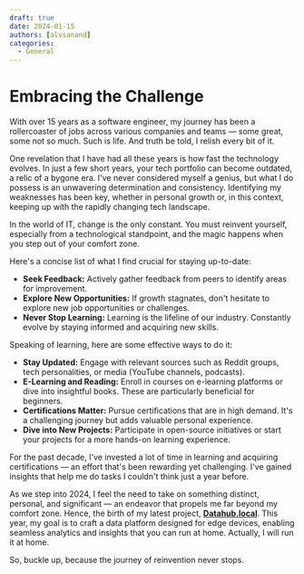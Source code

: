 ```yaml
---
draft: true 
date: 2024-01-15
authors: [alvsanand]
categories:
  - General
---
```

# Embracing the Challenge

With over 15 years as a software engineer, my journey has been a rollercoaster of jobs across various companies and teams — some great, some not so much. Such is life. And truth be told, I relish every bit of it.

One revelation that I have had all these years is how fast the technology evolves. In just a few short years, your tech portfolio can become outdated, a relic of a bygone era. I've never considered myself a genius, but what I do possess is an unwavering determination and consistency. Identifying my weaknesses has been key, whether in personal growth or, in this context, keeping up with the rapidly changing tech landscape.

In the world of IT, change is the only constant. You must reinvent yourself, especially from a technological standpoint, and the magic happens when you step out of your comfort zone.

<!-- more -->

Here's a concise list of what I find crucial for staying up-to-date:

- **Seek Feedback:** Actively gather feedback from peers to identify areas for improvement.
- **Explore New Opportunities:** If growth stagnates, don't hesitate to explore new job opportunities or challenges.
- **Never Stop Learning:** Learning is the lifeline of our industry. Constantly evolve by staying informed and acquiring new skills.

Speaking of learning, here are some effective ways to do it:

- **Stay Updated:** Engage with relevant sources such as Reddit groups, tech personalities, or media (YouTube channels, podcasts).
- **E-Learning and Reading:** Enroll in courses on e-learning platforms or dive into insightful books. These are particularly beneficial for beginners.
- **Certifications Matter:** Pursue certifications that are in high demand. It's a challenging journey but adds valuable personal experience.
- **Dive into New Projects:** Participate in open-source initiatives or start your projects for a more hands-on learning experience.

For the past decade, I've invested a lot of time in learning and acquiring certifications — an effort that's been rewarding yet challenging. I've gained insights that help me do tasks I couldn't think just a year before.

As we step into 2024, I feel the need to take on something distinct, personal, and significant — an endeavor that propels me far beyond my comfort zone. Hence, the birth of my latest project, [**Datahub.local**](https://alvsanand.github.io/datahub-local/). This year, my goal is to craft a data platform designed for edge devices, enabling seamless analytics and insights that you can run at home. Actually, I will run it at home.

So, buckle up, because the journey of reinvention never stops.

